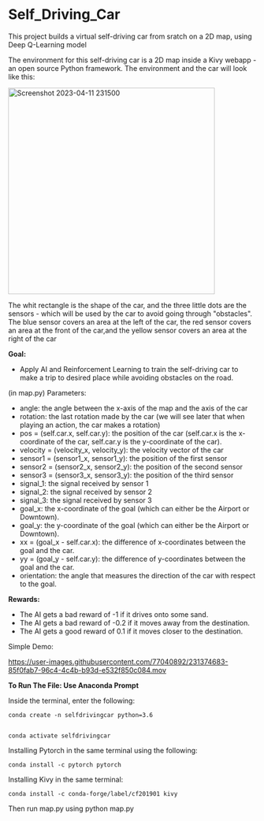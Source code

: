 # Self_Driving_Car

This project builds a virtual self-driving car from sratch on a 2D map, using Deep Q-Learning model 

The environment for this self-driving car is a 2D map inside a Kivy webapp - an open source Python framework. The environment and the car will look like this:

<img width="419" alt="Screenshot 2023-04-11 231500" src="https://user-images.githubusercontent.com/77040892/231367871-fe9c46a6-02a7-4c78-a4bb-f2cd99f17c2f.png">

The whit rectangle is the shape of the car, and the three little dots are the sensors - which will be used by the car to avoid going through "obstacles". 
The blue sensor covers an area at the left of the car, the red sensor covers an area at the front of the car,and the yellow sensor covers an area at the 
right of the car

**Goal:**
- Apply AI and Reinforcement Learning to train the self-driving car to make a trip to desired place while avoiding obstacles on the road.

(in map.py)
Parameters: 
- angle: the angle between the x-axis of the map and the axis of the car
- rotation: the last rotation made by the car (we will see later that when playing an action, the car makes a rotation)
- pos = (self.car.x, self.car.y): the position of the car (self.car.x is the x-coordinate of the car, self.car.y is the y-coordinate of the car).
- velocity = (velocity_x, velocity_y): the velocity vector of the car
- sensor1 = (sensor1_x, sensor1_y): the position of the first sensor
- sensor2 = (sensor2_x, sensor2_y): the position of the second sensor
- sensor3 = (sensor3_x, sensor3_y): the position of the third sensor
- signal_1: the signal received by sensor 1
- signal_2: the signal received by sensor 2
- signal_3: the signal received by sensor 3
- goal_x: the x-coordinate of the goal (which can either be the Airport or Downtown).
- goal_y: the y-coordinate of the goal (which can either be the Airport or Downtown).
- xx = (goal_x - self.car.x): the difference of x-coordinates between the goal and the car.
- yy = (goal_y - self.car.y): the difference of y-coordinates between the goal and the car.
- orientation: the angle that measures the direction of the car with respect to the goal.

**Rewards:**
- The AI gets a bad reward of -1 if it drives onto some sand.
- The AI gets a bad reward of -0.2 if it moves away from the destination.
- The AI gets a good reward of 0.1 if it moves closer to the destination.

Simple Demo:

https://user-images.githubusercontent.com/77040892/231374683-85f0fab7-96c4-4c4b-b93d-e532f850c084.mov


**To Run The File: Use Anaconda Prompt**

Inside the terminal, enter the following:
  
	conda create -n selfdrivingcar python=3.6 

  
	conda activate selfdrivingcar
  
Installing Pytorch in the same terminal using the following:
  
	conda install -c pytorch pytorch

Installing Kivy in the same terminal:
  
	conda install -c conda-forge/label/cf201901 kivy

Then run map.py using python map.py


